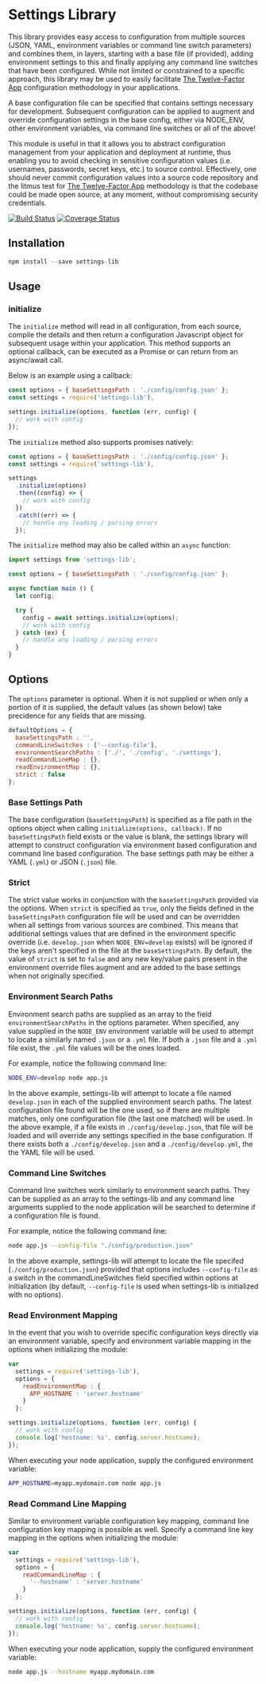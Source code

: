 # Settings Library

This library provides easy access to configuration from multiple sources (JSON, YAML, environment variables or command line switch parameters) and combines them, in layers, starting with a base file (if provided), adding environment settings to this and finally applying any command line switches that have been configured. While not limited or constrained to a specific approach, this library may be used to easily facilitate [The Twelve-Factor App](https://12factor.net/config) configuration methodology in your applications.

A base configuration file can be specified that contains settings necessary for development. Subsequent configuration can be applied to augment and override configuration settings in the base config, either via NODE_ENV, other environment variables, via command line switches or all of the above!

This module is useful in that it allows you to abstract configuration management from your application and deployment at runtime, thus enabling you to avoid checking in sensitive configuration values (i.e. usernames, passwords, secret keys, etc.) to source control. Effectively, one should never commit configuration values into a source code repository and the litmus test for [The Twelve-Factor App](https://12factor.net/config) methodology is that the codebase could be made open source, at any moment, without compromising security credentials.

[![Build Status](https://secure.travis-ci.org/brozeph/settings-lib.png)](http://travis-ci.org/brozeph/settings-lib)
[![Coverage Status](https://coveralls.io/repos/brozeph/settings-lib/badge.png)](https://coveralls.io/r/brozeph/settings-lib)

## Installation

```Javascript
npm install --save settings-lib
```

## Usage

### initialize

The `initialize` method will read in all configuration, from each source, compile the details and then return a configuration Javascript object for subsequent usage within your application. This method supports an optional callback, can be executed as a Promise or can return from an async/await call.

Below is an example using a callback:

```Javascript
const options = { baseSettingsPath : './config/config.json' };
const settings = require('settings-lib'),

settings.initialize(options, function (err, config) {
  // work with config
});
```

The `initialize` method also supports promises natively:

```Javascript
const options = { baseSettingsPath : './config/config.json' };
const settings = require('settings-lib'),

settings
  .initialize(options)
  .then((config) => {
    // work with config
  })
  .catch((err) => {
    // handle any loading / parsing errors
  });
```

The `initialize` method may also be called within an `async` function:

```javascript
import settings from 'settings-lib';

const options = { baseSettingsPath : './config/config.json' };

async function main () {
  let config;

  try {
    config = await settings.initialize(options);
    // work with config
  } catch (ex) {
    // handle any loading / parsing errors
  }
}
```

## Options

The `options` parameter is optional. When it is not supplied or when only a portion of it is supplied, the default values (as shown below) take precidence for any fields that are missing.

```Javascript
defaultOptions = {
  baseSettingsPath : '',
  commandLineSwitches : ['--config-file'],
  environmentSearchPaths : ['./', './config', './settings'],
  readCommandLineMap : {},
  readEnvironmentMap : {},
  strict : false
};
```

### Base Settings Path

The base configuration (`baseSettingsPath`) is specified as a file path in the options object when calling `initialize(options, callback)`. If no `baseSettingsPath` field exists or the value is blank, the settings library will attempt to construct configuration via environment based configuration and command line based configuration. The base settings path may be either a YAML (`.yml`) or JSON (`.json`) file.

### Strict

The strict value works in conjunction with the `baseSettingsPath` provided via the options. When `strict` is specified as `true`, only the fields defined in the `baseSettingsPath` configuration file will be used and can be overridden when all settings from various sources are combined. This means that additional settings values that are defined in the environment specific override (i.e. `develop.json` when `NODE_ENV=develop` exists) will be ignored if the keys aren't specified in the file at the `baseSettingsPath`. By default, the value of `strict` is set to `false` and any new key/value pairs present in the environment override files augment and are added to the base settings when not originally specified.

### Environment Search Paths

Environment search paths are supplied as an array to the field `environmentSearchPaths` in the options parameter. When specified, any value supplied in the `NODE_ENV` environment variable will be used to attempt to locate a similarly named `.json` or a `.yml` file. If both a `.json` file and a `.yml` file exist, the `.yml` file values will be the ones loaded.

For example, notice the following command line:

```Bash
NODE_ENV=develop node app.js
```

In the above example, settings-lib will attempt to locate a file named `develop.json` in each of the supplied environment search paths. The latest configuration file found will be the one used, so if there are multiple matches, only one configuration file (the last one matched) will be used. In the above example, if a file exists in `./config/develop.json`, that file will be loaded and will override any settings specified in the base configuration. If there exists both a `./config/develop.json` and a `./config/develop.yml`, the the YAML file will be used.

### Command Line Switches

Command line switches work similarly to environment search paths. They can be supplied as an array to the settings-lib and any command line arguments supplied to the node application will be searched to determine if a configuration file is found.

For example, notice the following command line:

```Bash
node app.js --config-file "./config/production.json"
```

In the above example, settings-lib will attempt to locate the file specifed (`./config/production.json`) provided that options includes `--config-file` as a switch in the commandLineSwitches field specified within options at initialization (by default, `--config-file` is used when settings-lib is initialized with no options).

### Read Environment Mapping

In the event that you wish to override specific configuration keys directly via an environment variable, specify and environment variable mapping in the options when initializing the module:

```Javascript
var
  settings = require('settings-lib'),
  options = {
    readEnvironmentMap : {
      APP_HOSTNAME : 'server.hostname'
    }
  };

settings.initialize(options, function (err, config) {
  // work with config
  console.log('hostname: %s', config.server.hostname);
});
```

When executing your node application, supply the configured environment variable:

```Bash
APP_HOSTNAME=myapp.mydomain.com node app.js
```

### Read Command Line Mapping

Similar to environment variable configuration key mapping, command line configuration key mapping is possible as well. Specify a command line key mapping in the options when initializing the module:

```Javascript
var
  settings = require('settings-lib'),
  options = {
    readCommandLineMap : {
      '--hostname' : 'server.hostname'
    }
  };

settings.initialize(options, function (err, config) {
  // work with config
  console.log('hostname: %s', config.server.hostname);
});
```

When executing your node application, supply the configured environment variable:

```Bash
node app.js --hostname myapp.mydomain.com
```
